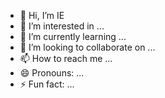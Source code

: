 - 👋 Hi, I’m IE
- 👀 I’m interested in ...
- 🌱 I’m currently learning ...
- 💞️ I’m looking to collaborate on ...
- 📫 How to reach me ...
- 😄 Pronouns: ...
- ⚡ Fun fact: ...

<!---
Mqrianz/Mqrianz is a ✨ special ✨ repository because its `IE.md` (this file) appears on your GitHub profile.
You can click the Preview link to take a look at your changes.
--->
